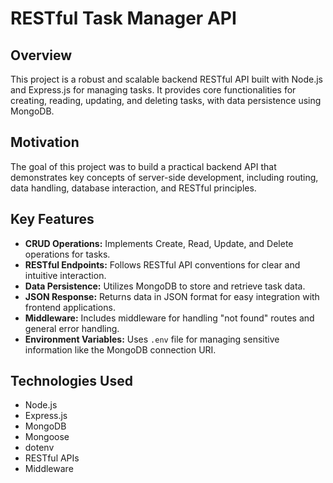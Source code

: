 # RESTful Task Manager API

## Overview

This project is a robust and scalable backend RESTful API built with Node.js and Express.js for managing tasks. It provides core functionalities for creating, reading, updating, and deleting tasks, with data persistence using MongoDB.

## Motivation

The goal of this project was to build a practical backend API that demonstrates key concepts of server-side development, including routing, data handling, database interaction, and RESTful principles.

## Key Features

* **CRUD Operations:** Implements Create, Read, Update, and Delete operations for tasks.
* **RESTful Endpoints:** Follows RESTful API conventions for clear and intuitive interaction.
* **Data Persistence:** Utilizes MongoDB to store and retrieve task data.
* **JSON Response:** Returns data in JSON format for easy integration with frontend applications.
* **Middleware:** Includes middleware for handling "not found" routes and general error handling.
* **Environment Variables:** Uses `.env` file for managing sensitive information like the MongoDB connection URI.

## Technologies Used

* Node.js
* Express.js
* MongoDB
* Mongoose
* dotenv
* RESTful APIs
* Middleware
